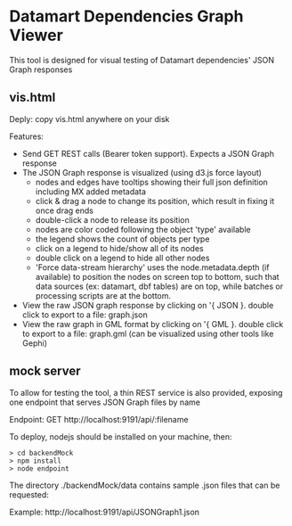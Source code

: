 # Datamart Dependencies Graph Viewer

This tool is designed for visual testing of Datamart dependencies' JSON Graph responses

## vis.html

Deply: copy vis.html anywhere on your disk

Features:

- Send GET REST calls (Bearer token support). Expects a JSON Graph response
- The JSON Graph response is visualized (using d3.js force layout)
    - nodes and edges have tooltips showing their full json definition including MX added metadata
    - click & drag a node to change its position, which result in fixing it once drag ends
    - double-click a node to release its position
    - nodes are color coded following the object 'type' available
    - the legend shows the count of objects per type
    - click on a legend to hide/show all of its nodes
    - double click on a legend to hide all other nodes
    - 'Force data-stream hierarchy' uses the node.metadata.depth (if available) to position the nodes on screen top to bottom, such that data sources (ex: datamart, dbf tables) are on top, while batches or processing scripts are at the bottom.
- View the raw JSON graph response by clicking on '{ JSON }. double click to export to a file: graph.json
- View the raw graph in GML format by clicking on '{ GML }. double click to export to a file: graph.gml (can be visualized using other tools like Gephi)

## mock server
 
To allow for testing the tool, a thin REST service is also provided, exposing one endpoint that serves JSON Graph files by name

Endpoint: GET http://localhost:9191/api/:filename

To deploy, nodejs should be installed on your machine, then:

```
> cd backendMock   
> npm install  
> node endpoint  
```

The directory ./backendMock/data contains sample .json files that can be requested: 

Example: http://localhost:9191/api/JSONGraph1.json


